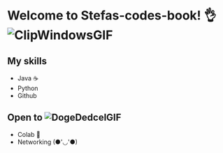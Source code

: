 # Welcome to Stefas-codes-book! 👌![ClipWindowsGIF](https://github.com/Stephanie5Z/Stefas-codes-book/assets/165931720/a3b85f48-7ca9-4889-8096-d220e12a6347)

## My skills
- Java ☕
- Python
- Github
## Open to ![DogeDedcelGIF](https://github.com/Stephanie5Z/Stefas-codes-book/assets/165931720/1a80348c-2b4e-41b9-baed-d0a77678ebc5)

- Colab 🙌
- Networking (●'◡'●)
